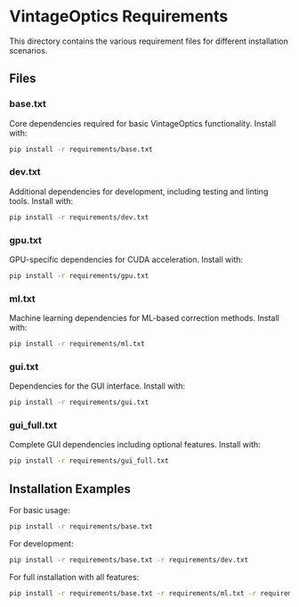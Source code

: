 # VintageOptics Requirements

This directory contains the various requirement files for different installation scenarios.

## Files

### base.txt
Core dependencies required for basic VintageOptics functionality. Install with:
```bash
pip install -r requirements/base.txt
```

### dev.txt
Additional dependencies for development, including testing and linting tools. Install with:
```bash
pip install -r requirements/dev.txt
```

### gpu.txt
GPU-specific dependencies for CUDA acceleration. Install with:
```bash
pip install -r requirements/gpu.txt
```

### ml.txt
Machine learning dependencies for ML-based correction methods. Install with:
```bash
pip install -r requirements/ml.txt
```

### gui.txt
Dependencies for the GUI interface. Install with:
```bash
pip install -r requirements/gui.txt
```

### gui_full.txt
Complete GUI dependencies including optional features. Install with:
```bash
pip install -r requirements/gui_full.txt
```

## Installation Examples

For basic usage:
```bash
pip install -r requirements/base.txt
```

For development:
```bash
pip install -r requirements/base.txt -r requirements/dev.txt
```

For full installation with all features:
```bash
pip install -r requirements/base.txt -r requirements/ml.txt -r requirements/gpu.txt -r requirements/gui_full.txt
```
